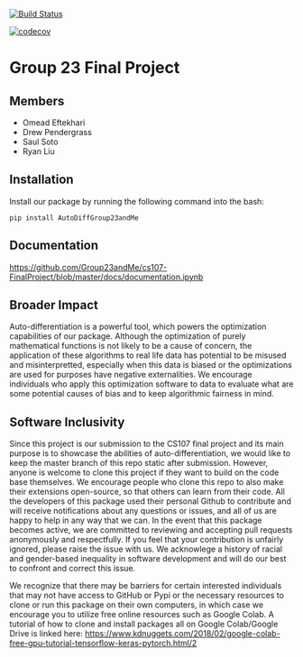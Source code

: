 [![Build Status](https://travis-ci.com/Group23andMe/cs107-FinalProject.svg?token=BUKa7wnCnGGE3CREZbzR&branch=master)](https://travis-ci.com/Group23andMe/cs107-FinalProject)

[![codecov](https://codecov.io/gh/Group23andMe/cs107-FinalProject/branch/master/graph/badge.svg?token=6ZFFBKE2H3)](https://codecov.io/gh/Group23andMe/cs107-FinalProject)

# Group 23 Final Project
## Members
* Omead Eftekhari
* Drew Pendergrass
* Saul Soto
* Ryan Liu

## Installation
Install our package by running the following command into the bash:
```
pip install AutoDiffGroup23andMe
```

## Documentation
https://github.com/Group23andMe/cs107-FinalProject/blob/master/docs/documentation.ipynb


## Broader Impact
Auto-differentiation is a powerful tool, which powers the optimization capabilities of our package. Although the optimization of purely mathematical functions is not likely to be a cause of concern, the application of these algorithms to real life data has potential to be misused and misinterpretted, especially when this data is biased or the optimizations are used for purposes have negative externalities. We encourage individuals who apply this optimization software to data to evaluate what are some potential causes of bias and to keep algorithmic fairness in mind.

## Software Inclusivity
Since this project is our submission to the CS107 final project and its main purpose is to showcase the abilities of auto-differentiation, we would like to keep the master branch of this repo static after submission. However, anyone is welcome to clone this project if they want to build on the code base themselves. We encourage people who clone this repo to also make their extensions open-source, so that others can learn from their code. All the developers of this package used their personal Github to contribute and will receive notifications about any questions or issues, and all of us are happy to help in any way that we can. In the event that this package becomes active, we are committed to reviewing and accepting pull requests anonymously and respectfully. If you feel that your contribution is unfairly ignored, please raise the issue with us. We acknowlege a history of racial and gender-based inequality in software development and will do our best to confront and correct this issue.

We recognize that there may be barriers for certain interested individuals that may not have access to GitHub or Pypi or the necessary resources to clone or run this package on their own computers, in which case we encourage you to utilize free online resources such as Google Colab. A tutorial of how to clone and install packages all on Google Colab/Google Drive is linked here: https://www.kdnuggets.com/2018/02/google-colab-free-gpu-tutorial-tensorflow-keras-pytorch.html/2
